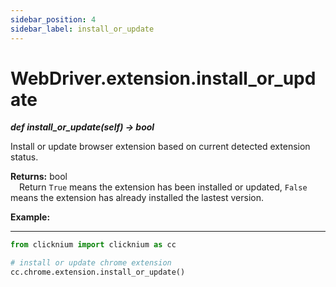 ```yaml
---
sidebar_position: 4
sidebar_label: install_or_update
---
```

# WebDriver.extension.install_or_update

***def install_or_update(self) -> bool*** 

Install or update browser extension based on current detected extension status.

**Returns:** bool  
    &emsp;Return `True` means the extension has been installed or updated, `False` means the extension has already installed the lastest version.

**Example:**
***
```python
from clicknium import clicknium as cc

# install or update chrome extension
cc.chrome.extension.install_or_update()

```